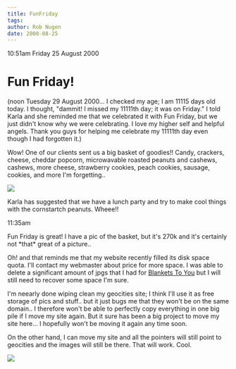 ```yaml
---
title: FunFriday
tags: 
author: Rob Nugen
date: 2000-08-25
---
```


<p class=date>10:51am Friday 25 August 2000

<h1>Fun Friday!</h1>

<p class=note>(noon Tuesday 29 August 2000...  I checked my age; I am
11115 days old today.  I thought, "dammit! I missed my 11111th day; it
was on Friday." I told Karla and she reminded me that we celebrated it
with Fun Friday, but we just didn't know why we were celebrating.  I
love my higher self and helpful angels.  Thank you guys for helping me
celebrate my 11111th day even though I had forgotten it.)

<p>Wow!  One of our clients sent us a big basket of goodies!!  Candy,
crackers, cheese, cheddar popcorn, microwavable roasted peanuts and cashews,
cashews, more cheese, strawberry cookies, peach cookies, sausage, cookies,
and more I'm forgetting..

<p><img src="/images/work/FSD/2000aug25_treats.jpg">

<p>Karla has suggested that we have a lunch party and try to make cool
things with the cornstartch peanuts.  Wheee!!

<p class=date>11:35am

<p>Fun Friday is great!  I have a pic of the basket, but it's 270k and it's
certainly not *that* great of a picture..

<p>Oh!  and that reminds me that my website recently filled its disk space
quota.  I'll contact my webmaster about price for more space.  I was able to
delete a significant amount of jpgs that I had for <a
href="http://www.blanketstoyou.com">Blankets To You</a> but I will still
need to recover some space I'm sure.

<p>I'm neearly done wiping clean my geocities site; I think I'll use it as
free storage of pics and stuff.. but it just bugs me that they won't be on
the same domain..  I therefore won't be able to perfectly copy everything in
one big pile if I move my site again.   But it sure has been a big project
to move my site here...  I hopefully won't be moving it again any time soon.

<p>On the other hand, I can move my site and all the pointers will still
point to geocities and the images will still be there.  That will work.
Cool.

<p><img src="/images/rob/wL-ROB.gif">

